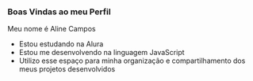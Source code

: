 ### Boas Vindas ao meu Perfil 

Meu nome é Aline Campos

- Estou estudando na Alura
- Estou me desenvolvendo na linguagem JavaScript
- Utilizo esse espaço para minha organização e compartilhamento dos meus projetos desenvolvidos

